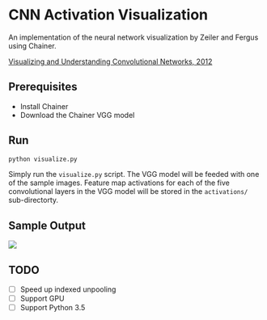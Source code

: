 # CNN Activation Visualization

An implementation of the neural network visualization by Zeiler and Fergus using Chainer.

[Visualizing and Understanding Convolutional Networks, 2012](https://arxiv.org/pdf/1311.2901v3.pdf)

## Prerequisites

- Install Chainer
- Download the Chainer VGG model


## Run

```bash
python visualize.py
```

Simply run the `visualize.py` script. The VGG model will be feeded with one of the sample images. Feature map activations for each of the five convolutional layers in the VGG model will be stored in the `activations/` sub-directorty.

## Sample Output

![](sample.jpg)

## TODO

- [ ] Speed up indexed unpooling
- [ ] Support GPU
- [ ] Support Python 3.5
